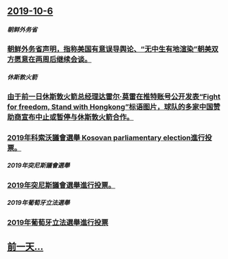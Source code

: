 ## [2019-10-6](/zh/news/2019/10/6/index.md)

##### 朝鲜外务省
### [ 朝鲜外务省声明，指称美国有意误导舆论、“无中生有地渲染”朝美双方愿意在两周后继续会谈。 ](/zh/news/2019/10/6/朝鲜外务省声明-指称美国有意误导舆论-无中生有地渲染-朝美双方愿意在两周后继续会谈.md)
##### 休斯敦火箭
### [ 由于前一日休斯敦火箭总经理达雷尔·莫雷在推特账号公开发表“Fight for freedom, Stand with Hongkong”标语图片，球队的多家中国赞助商宣布中止或暂停与休斯敦火箭合作。 ](/zh/news/2019/10/6/由于前一日休斯敦火箭总经理达雷尔-莫雷在推特账号公开发表-Fight-for-freedom-Stand-with.md)
##### 
### [2019年科索沃議會選舉 Kosovan parliamentary election進行投票。 ](/zh/news/2019/10/6/2019年科索沃議會選舉-Kosovan-parliamentary-election進行投票.md)
##### 2019年突尼斯議會選舉
### [2019年突尼斯議會選舉進行投票。 ](/zh/news/2019/10/6/2019年突尼斯議會選舉進行投票.md)
##### 2019年葡萄牙立法選舉
### [2019年葡萄牙立法選舉進行投票 ](/zh/news/2019/10/6/2019年葡萄牙立法選舉進行投票.md)
## [前一天...](/zh/news/2019/10/5/index.md)

